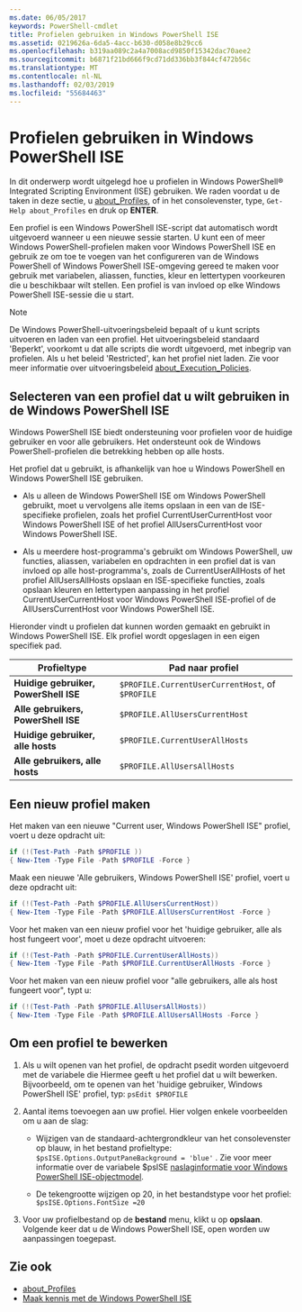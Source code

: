 ```yaml
---
ms.date: 06/05/2017
keywords: PowerShell-cmdlet
title: Profielen gebruiken in Windows PowerShell ISE
ms.assetid: 0219626a-6da5-4acc-b630-d058e8b29cc6
ms.openlocfilehash: b319aa089c2a4a7008acd9850f15342dac70aee2
ms.sourcegitcommit: b6871f21bd666f9cd71dd336bb3f844cf472b56c
ms.translationtype: MT
ms.contentlocale: nl-NL
ms.lasthandoff: 02/03/2019
ms.locfileid: "55684463"
---
```

# <a name="how-to-use-profiles-in-windows-powershell-ise"></a>Profielen gebruiken in Windows PowerShell ISE

In dit onderwerp wordt uitgelegd hoe u profielen in Windows PowerShell® Integrated Scripting Environment (ISE) gebruiken. We raden voordat u de taken in deze sectie, u [about_Profiles](/powershell/module/microsoft.powershell.core/about/about_profiles), of in het consolevenster, type, `Get-Help about_Profiles` en druk op **ENTER**.

Een profiel is een Windows PowerShell ISE-script dat automatisch wordt uitgevoerd wanneer u een nieuwe sessie starten.  U kunt een of meer Windows PowerShell-profielen maken voor Windows PowerShell ISE en gebruik ze om toe te voegen van het configureren van de Windows PowerShell of Windows PowerShell ISE-omgeving gereed te maken voor gebruik met variabelen, aliassen, functies, kleur en lettertypen voorkeuren die u beschikbaar wilt stellen. Een profiel is van invloed op elke Windows PowerShell ISE-sessie die u start.

> [!NOTE]
> De Windows PowerShell-uitvoeringsbeleid bepaalt of u kunt scripts uitvoeren en laden van een profiel. Het uitvoeringsbeleid standaard 'Beperkt', voorkomt u dat alle scripts die wordt uitgevoerd, met inbegrip van profielen. Als u het beleid 'Restricted', kan het profiel niet laden. Zie voor meer informatie over uitvoeringsbeleid [about_Execution_Policies](/powershell/module/microsoft.powershell.core/about/about_execution_policies).

## <a name="selecting-a-profile-to-use-in-the-windows-powershell-ise"></a>Selecteren van een profiel dat u wilt gebruiken in de Windows PowerShell ISE

Windows PowerShell ISE biedt ondersteuning voor profielen voor de huidige gebruiker en voor alle gebruikers. Het ondersteunt ook de Windows PowerShell-profielen die betrekking hebben op alle hosts.

Het profiel dat u gebruikt, is afhankelijk van hoe u Windows PowerShell en Windows PowerShell ISE gebruiken.

- Als u alleen de Windows PowerShell ISE om Windows PowerShell gebruikt, moet u vervolgens alle items opslaan in een van de ISE-specifieke profielen, zoals het profiel CurrentUserCurrentHost voor Windows PowerShell ISE of het profiel AllUsersCurrentHost voor Windows PowerShell ISE.

- Als u meerdere host-programma's gebruikt om Windows PowerShell, uw functies, aliassen, variabelen en opdrachten in een profiel dat is van invloed op alle host-programma's, zoals de CurrentUserAllHosts of het profiel AllUsersAllHosts opslaan en ISE-specifieke functies, zoals opslaan kleuren en lettertypen aanpassing in het profiel CurrentUserCurrentHost voor Windows PowerShell ISE-profiel of de AllUsersCurrentHost voor Windows PowerShell ISE.

Hieronder vindt u profielen dat kunnen worden gemaakt en gebruikt in Windows PowerShell ISE. Elk profiel wordt opgeslagen in een eigen specifiek pad.

| Profieltype | Pad naar profiel |
| --- | --- |
| **Huidige gebruiker, PowerShell ISE**| `$PROFILE.CurrentUserCurrentHost`, of `$PROFILE` |
| **Alle gebruikers, PowerShell ISE**| `$PROFILE.AllUsersCurrentHost` |
| **Huidige gebruiker, alle hosts**| `$PROFILE.CurrentUserAllHosts` |
| **Alle gebruikers, alle hosts** | `$PROFILE.AllUsersAllHosts` |

## <a name="to-create-a-new-profile"></a>Een nieuw profiel maken

Het maken van een nieuwe "Current user, Windows PowerShell ISE" profiel, voert u deze opdracht uit:

```powershell
if (!(Test-Path -Path $PROFILE ))
{ New-Item -Type File -Path $PROFILE -Force }
```

Maak een nieuwe 'Alle gebruikers, Windows PowerShell ISE' profiel, voert u deze opdracht uit:

```powershell
if (!(Test-Path -Path $PROFILE.AllUsersCurrentHost))
{ New-Item -Type File -Path $PROFILE.AllUsersCurrentHost -Force }
```

Voor het maken van een nieuw profiel voor het 'huidige gebruiker, alle als host fungeert voor', moet u deze opdracht uitvoeren:

```powershell
if (!(Test-Path -Path $PROFILE.CurrentUserAllHosts))
{ New-Item -Type File -Path $PROFILE.CurrentUserAllHosts -Force }
```

Voor het maken van een nieuw profiel voor "alle gebruikers, alle als host fungeert voor", typt u:

```powershell
if (!(Test-Path -Path $PROFILE.AllUsersAllHosts))
{ New-Item -Type File -Path $PROFILE.AllUsersAllHosts -Force }
```

## <a name="to-edit-a-profile"></a>Om een profiel te bewerken

1. Als u wilt openen van het profiel, de opdracht psedit worden uitgevoerd met de variabele die Hiermee geeft u het profiel dat u wilt bewerken. Bijvoorbeeld, om te openen van het 'huidige gebruiker, Windows PowerShell ISE' profiel, typ: `psEdit $PROFILE`

2. Aantal items toevoegen aan uw profiel. Hier volgen enkele voorbeelden om u aan de slag:

   - Wijzigen van de standaard-achtergrondkleur van het consolevenster op blauw, in het bestand profieltype: `$psISE.Options.OutputPaneBackground = 'blue'` . Zie voor meer informatie over de variabele $psISE [naslaginformatie voor Windows PowerShell ISE-objectmodel](object-model/The-ISE-Object-Model-Hierarchy.md).

   - De tekengrootte wijzigen op 20, in het bestandstype voor het profiel: `$psISE.Options.FontSize =20`

3. Voor uw profielbestand op de **bestand** menu, klikt u op **opslaan**. Volgende keer dat u de Windows PowerShell ISE, open worden uw aanpassingen toegepast.

## <a name="see-also"></a>Zie ook

- [about_Profiles](/powershell/module/microsoft.powershell.core/about/about_profiles)
- [Maak kennis met de Windows PowerShell ISE](Introducing-the-Windows-PowerShell-ISE.md)
